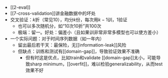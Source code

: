 - [[2-eval]]
- [[7-cross-validation]]讲金融数据中的坏处
- 交叉验证：$k$折（常见10），均分$k$份，每次用$k-1$训，1验证
  - 也可以多次随机分，如“10次10折”共100次
  - 极端：留一。好处：偏差小（且如果训非常非常多模型也可以使方差小）
- 一个实际问题：对于时间序列数据（如一年内）
  - 留出最后若干天：最保险，无[[information-leak]]风险
  - 但缺点：训练和测试有[[domain-gap]]，导致验证效果不准确
    - 但有时这是优点，比如train和validate [[domain-gap]]太小，可能导致sharp minimum，[[overfit]]，难以检验generalizability，从而test效果不好